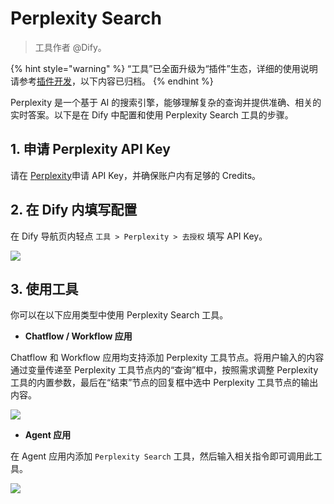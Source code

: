 # Perplexity Search

> 工具作者 @Dify。

{% hint style="warning" %}
“工具”已全面升级为“插件”生态，详细的使用说明请参考[插件开发](https://docs.dify.ai/zh-hans/plugins/quick-start/install-plugins)，以下内容已归档。
{% endhint %}


Perplexity 是一个基于 AI 的搜索引擎，能够理解复杂的查询并提供准确、相关的实时答案。以下是在 Dify 中配置和使用 Perplexity Search 工具的步骤。

## 1. 申请 Perplexity API Key

请在 [Perplexity](https://www.perplexity.ai/settings/api)申请 API Key，并确保账户内有足够的 Credits。

## 2. 在 Dify 内填写配置

在 Dify 导航页内轻点 `工具 > Perplexity > 去授权` 填写 API Key。

![](../../../.gitbook/assets/zh-tools-perplexity.png)

## 3. 使用工具

你可以在以下应用类型中使用 Perplexity Search 工具。

* **Chatflow / Workflow 应用**

Chatflow 和 Workflow 应用均支持添加 Perplexity 工具节点。将用户输入的内容通过变量传递至 Perplexity 工具节点内的“查询”框中，按照需求调整 Perplexity 工具的内置参数，最后在“结束”节点的回复框中选中 Perplexity 工具节点的输出内容。

![](../../../.gitbook/assets/zh-tools-chatflow-perplexity.png)

* **Agent 应用**

在 Agent 应用内添加 `Perplexity Search` 工具，然后输入相关指令即可调用此工具。

![](../../../.gitbook/assets/zh-tools-agent-perplexity.png)
